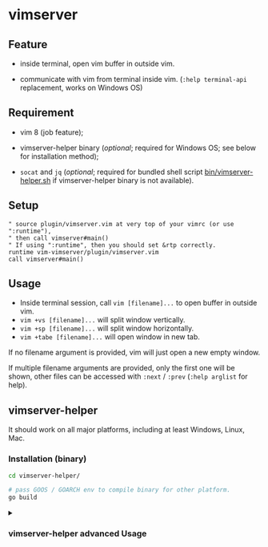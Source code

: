 # vimserver

## Feature
- inside terminal, open vim buffer in outside vim.

- communicate with vim from terminal inside vim. (`:help terminal-api`
  replacement, works on Windows OS)

## Requirement
- vim 8 (job feature);

- vimserver-helper binary (*optional*; required for Windows OS; see below for
  installation method);

- `socat` and `jq` (*optional*; required for bundled shell script
  [bin/vimserver-helper.sh](bin/vimserver-helper.sh) if vimserver-helper
binary is not available).

## Setup
```vim
" source plugin/vimserver.vim at very top of your vimrc (or use ":runtime"),
" then call vimserver#main()
" If using ":runtime", then you should set &rtp correctly.
runtime vim-vimserver/plugin/vimserver.vim
call vimserver#main()
```

## Usage
- Inside terminal session, call `vim [filename]...` to open buffer in outside
  vim.
- `vim +vs [filename]...` will split window vertically.
- `vim +sp [filename]...` will split window horizontally.
- `vim +tabe [filename]...` will open window in new tab.

If no filename argument is provided, vim will just open a new empty window.

If multiple filename arguments are provided, only the first one will be shown,
other files can be accessed with `:next` / `:prev` (`:help arglist` for help).

## vimserver-helper
It should work on all major platforms, including at least Windows, Linux, Mac.

### Installation (binary)

```sh
cd vimserver-helper/

# pass GOOS / GOARCH env to compile binary for other platform.
go build
```

<details>

<summary>

### vimserver-helper advanced Usage

</summary>

```sh
# server (internal)
$0 {server_filename} listen

# client (terminal-api style)
$0 {server_filename} {funcname} [args...]
# client (use stdin as raw params; internal)
$0 {server_filename}
```

Since vimserver sets `VIMSERVER_BIN` environment variable, you can replace
`$0` above with `"$VIMSERVER_BIN"`;

Replace `{server_filename}` with `$VIMSERVER_ID`.

## TODO
- allow passing non-string argument in terminal-api mode.

</details>
